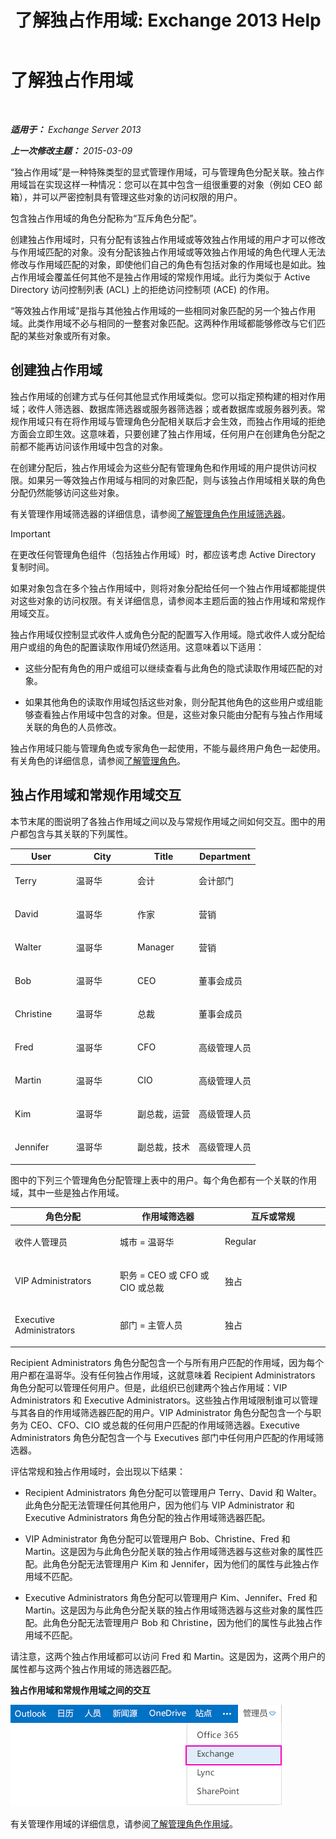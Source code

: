 ﻿---
title: '了解独占作用域: Exchange 2013 Help'
TOCTitle: 了解独占作用域
ms:assetid: 32492622-3b01-4e3b-8288-ed39525eea75
ms:mtpsurl: https://technet.microsoft.com/zh-cn/library/Dd638110(v=EXCHG.150)
ms:contentKeyID: 50490283
ms.date: 01/11/2018
mtps_version: v=EXCHG.150
ms.translationtype: HT
---

# 了解独占作用域

 

_**适用于：** Exchange Server 2013_

_**上一次修改主题：** 2015-03-09_

“独占作用域”是一种特殊类型的显式管理作用域，可与管理角色分配关联。独占作用域旨在实现这样一种情况：您可以在其中包含一组很重要的对象（例如 CEO 邮箱），并可以严密控制具有管理这些对象的访问权限的用户。

包含独占作用域的角色分配称为“互斥角色分配”。

创建独占作用域时，只有分配有该独占作用域或等效独占作用域的用户才可以修改与作用域匹配的对象。没有分配该独占作用域或等效独占作用域的角色代理人无法修改与作用域匹配的对象，即使他们自己的角色有包括对象的作用域也是如此。独占作用域会覆盖任何其他不是独占作用域的常规作用域。此行为类似于 Active Directory 访问控制列表 (ACL) 上的拒绝访问控制项 (ACE) 的作用。

“等效独占作用域”是指与其他独占作用域的一些相同对象匹配的另一个独占作用域。此类作用域不必与相同的一整套对象匹配。这两种作用域都能够修改与它们匹配的某些对象或所有对象。

## 创建独占作用域

独占作用域的创建方式与任何其他显式作用域类似。您可以指定预构建的相对作用域；收件人筛选器、数据库筛选器或服务器筛选器；或者数据库或服务器列表。常规作用域只有在将作用域与管理角色分配相关联后才会生效，而独占作用域的拒绝方面会立即生效。这意味着，只要创建了独占作用域，任何用户在创建角色分配之前都不能再访问该作用域中包含的对象。

在创建分配后，独占作用域会为这些分配有管理角色和作用域的用户提供访问权限。如果另一等效独占作用域与相同的对象匹配，则与该独占作用域相关联的角色分配仍然能够访问这些对象。

有关管理作用域筛选器的详细信息，请参阅[了解管理角色作用域筛选器](understanding-management-role-scope-filters-exchange-2013-help.md)。

> [!IMPORTANT]  
> 在更改任何管理角色组件（包括独占作用域）时，都应该考虑 Active Directory 复制时间。


如果对象包含在多个独占作用域中，则将对象分配给任何一个独占作用域都能提供对这些对象的访问权限。有关详细信息，请参阅本主题后面的独占作用域和常规作用域交互。

独占作用域仅控制显式收件人或角色分配的配置写入作用域。隐式收件人或分配给用户或组的角色的配置读取作用域仍然适用。这意味着以下适用：

  - 这些分配有角色的用户或组可以继续查看与此角色的隐式读取作用域匹配的对象。

  - 如果其他角色的读取作用域包括这些对象，则分配其他角色的这些用户或组能够查看独占作用域中包含的对象。但是，这些对象只能由分配有与独占作用域关联的角色的人员修改。

独占作用域只能与管理角色或专家角色一起使用，不能与最终用户角色一起使用。有关角色的详细信息，请参阅[了解管理角色](understanding-management-roles-exchange-2013-help.md)。

## 独占作用域和常规作用域交互

本节末尾的图说明了各独占作用域之间以及与常规作用域之间如何交互。图中的用户都包含与其关联的下列属性。


<table>
<colgroup>
<col style="width: 25%" />
<col style="width: 25%" />
<col style="width: 25%" />
<col style="width: 25%" />
</colgroup>
<thead>
<tr class="header">
<th>User</th>
<th>City</th>
<th>Title</th>
<th>Department</th>
</tr>
</thead>
<tbody>
<tr class="odd">
<td><p>Terry</p></td>
<td><p>温哥华</p></td>
<td><p>会计</p></td>
<td><p>会计部门</p></td>
</tr>
<tr class="even">
<td><p>David</p></td>
<td><p>温哥华</p></td>
<td><p>作家</p></td>
<td><p>营销</p></td>
</tr>
<tr class="odd">
<td><p>Walter</p></td>
<td><p>温哥华</p></td>
<td><p>Manager</p></td>
<td><p>营销</p></td>
</tr>
<tr class="even">
<td><p>Bob</p></td>
<td><p>温哥华</p></td>
<td><p>CEO</p></td>
<td><p>董事会成员</p></td>
</tr>
<tr class="odd">
<td><p>Christine</p></td>
<td><p>温哥华</p></td>
<td><p>总裁</p></td>
<td><p>董事会成员</p></td>
</tr>
<tr class="even">
<td><p>Fred</p></td>
<td><p>温哥华</p></td>
<td><p>CFO</p></td>
<td><p>高级管理人员</p></td>
</tr>
<tr class="odd">
<td><p>Martin</p></td>
<td><p>温哥华</p></td>
<td><p>CIO</p></td>
<td><p>高级管理人员</p></td>
</tr>
<tr class="even">
<td><p>Kim</p></td>
<td><p>温哥华</p></td>
<td><p>副总裁，运营</p></td>
<td><p>高级管理人员</p></td>
</tr>
<tr class="odd">
<td><p>Jennifer</p></td>
<td><p>温哥华</p></td>
<td><p>副总裁，技术</p></td>
<td><p>高级管理人员</p></td>
</tr>
</tbody>
</table>


图中的下列三个管理角色分配管理上表中的用户。每个角色都有一个关联的作用域，其中一些是独占作用域。


<table>
<colgroup>
<col style="width: 33%" />
<col style="width: 33%" />
<col style="width: 33%" />
</colgroup>
<thead>
<tr class="header">
<th>角色分配</th>
<th>作用域筛选器</th>
<th>互斥或常规</th>
</tr>
</thead>
<tbody>
<tr class="odd">
<td><p>收件人管理员</p></td>
<td><p>城市 = 温哥华</p></td>
<td><p>Regular</p></td>
</tr>
<tr class="even">
<td><p>VIP Administrators</p></td>
<td><p>职务 = CEO 或 CFO 或 CIO 或总裁</p></td>
<td><p>独占</p></td>
</tr>
<tr class="odd">
<td><p>Executive Administrators</p></td>
<td><p>部门 = 主管人员</p></td>
<td><p>独占</p></td>
</tr>
</tbody>
</table>


Recipient Administrators 角色分配包含一个与所有用户匹配的作用域，因为每个用户都在温哥华。没有任何独占作用域，这就意味着 Recipient Administrators 角色分配可以管理任何用户。但是，此组织已创建两个独占作用域：VIP Administrators 和 Executive Administrators。这些独占作用域限制谁可以管理与其各自的作用域筛选器匹配的用户。VIP Administrator 角色分配包含一个与职务为 CEO、CFO、CIO 或总裁的任何用户匹配的作用域筛选器。Executive Administrators 角色分配包含一个与 Executives 部门中任何用户匹配的作用域筛选器。

评估常规和独占作用域时，会出现以下结果：

  - Recipient Administrators 角色分配可以管理用户 Terry、David 和 Walter。此角色分配无法管理任何其他用户，因为他们与 VIP Administrator 和 Executive Administrators 角色分配的独占作用域筛选器匹配。

  - VIP Administrator 角色分配可以管理用户 Bob、Christine、Fred 和 Martin。这是因为与此角色分配关联的独占作用域筛选器与这些对象的属性匹配。此角色分配无法管理用户 Kim 和 Jennifer，因为他们的属性与此独占作用域不匹配。

  - Executive Administrators 角色分配可以管理用户 Kim、Jennifer、Fred 和 Martin。这是因为与此角色分配关联的独占作用域筛选器与这些对象的属性匹配。此角色分配无法管理用户 Bob 和 Christine，因为他们的属性与此独占作用域不匹配。

请注意，这两个独占作用域都可以访问 Fred 和 Martin。这是因为，这两个用户的属性都与这两个独占作用域的筛选器匹配。

**独占作用域和常规作用域之间的交互**

![独占作用域和常规作用域交互](images/Dd638110.0aa26d1d-1fa6-44d8-802d-83d75cd2624c(EXCHG.150).jpg "独占作用域和常规作用域交互")

有关管理作用域的详细信息，请参阅[了解管理角色作用域](understanding-management-role-scopes-exchange-2013-help.md)。

